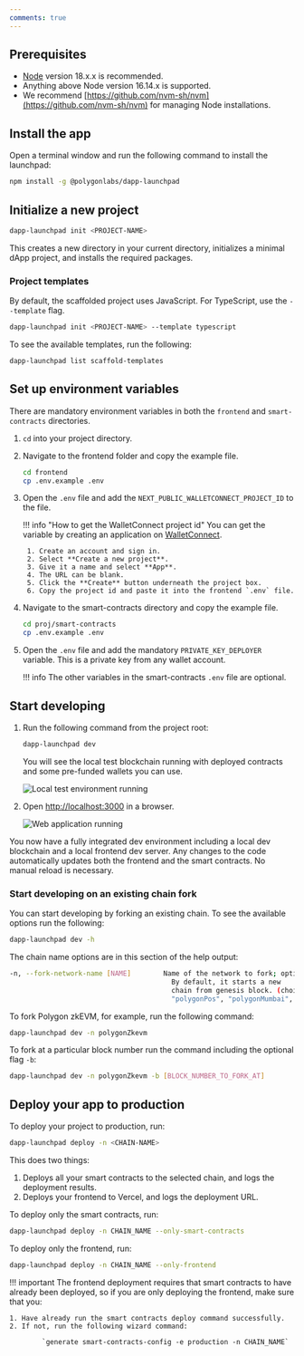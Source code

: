 ```yaml
---
comments: true
---
```


## Prerequisites

- [Node](https://nodejs.org/en/download) version 18.x.x is recommended.
- Anything above Node version 16.14.x is supported.
- We recommend [https://github.com/nvm-sh/nvm](https://github.com/nvm-sh/nvm) for managing Node installations.

## Install the app

Open a terminal window and run the following command to install the launchpad:

```sh
npm install -g @polygonlabs/dapp-launchpad
```

## Initialize a new project

```sh
dapp-launchpad init <PROJECT-NAME>
```

This creates a new directory in your current directory, initializes a minimal dApp project, and installs the required packages.

### Project templates

By default, the scaffolded project uses JavaScript. For TypeScript, use the `--template` flag.

```sh
dapp-launchpad init <PROJECT-NAME> --template typescript
```

To see the available templates, run the following:

```sh
dapp-launchpad list scaffold-templates
```

## Set up environment variables

There are mandatory environment variables in both the `frontend` and `smart-contracts` directories. 

1. `cd` into your project directory.

2. Navigate to the frontend folder and copy the example file.

    ```sh
    cd frontend
    cp .env.example .env
    ```

3. Open the `.env` file and add the `NEXT_PUBLIC_WALLETCONNECT_PROJECT_ID` to the file. 

    !!! info "How to get the WalletConnect project id"
        You can get the variable by creating an application on [WalletConnect](https://cloud.walletconnect.com/). 
        
        1. Create an account and sign in.
        2. Select **Create a new project**.
        3. Give it a name and select **App**. 
        4. The URL can be blank. 
        5. Click the **Create** button underneath the project box.
        6. Copy the project id and paste it into the frontend `.env` file.

4. Navigate to the smart-contracts directory and copy the example file.

    ```sh
    cd proj/smart-contracts
    cp .env.example .env
    ```

5. Open the `.env` file and add the mandatory `PRIVATE_KEY_DEPLOYER` variable. This is a private key from any wallet account. 

    !!! info
        The other variables in the smart-contracts `.env` file are optional.

## Start developing

1. Run the following command from the project root:

    ```sh
    dapp-launchpad dev
    ```

    You will see the local test blockchain running with deployed contracts and some pre-funded wallets you can use.

    ![Local test environment running](../../../img/tools/launchpad/running-example.png)

2. Open [http://localhost:3000](http://localhost:3000) in a browser.

    ![Web application running](../../../img/tools/launchpad/dev-startup.png)

You now have a fully integrated dev environment including a local dev blockchain and a local frontend dev server. Any changes to the code automatically updates both the frontend and the smart contracts. No manual reload is necessary.

### Start developing on an existing chain fork

You can start developing by forking an existing chain. To see the available options run the following:

```sh
dapp-launchpad dev -h
```

The chain name options are in this section of the help output:

```sh
-n, --fork-network-name [NAME]        Name of the network to fork; optional. 
                                        By default, it starts a new
                                        chain from genesis block. (choices: "ethereum", "goerli",
                                        "polygonPos", "polygonMumbai", "polygonZkevm", "polygonZkevmTestnet")
```

To fork Polygon zkEVM, for example, run the following command:

```sh
dapp-launchpad dev -n polygonZkevm
```

To fork at a particular block number run the command including the optional flag `-b`:

```sh
dapp-launchpad dev -n polygonZkevm -b [BLOCK_NUMBER_TO_FORK_AT]
```

## Deploy your app to production

To deploy your project to production, run:

```sh
dapp-launchpad deploy -n <CHAIN-NAME>
```

This does two things:

1. Deploys all your smart contracts to the selected chain, and logs the deployment results.
2. Deploys your frontend to Vercel, and logs the deployment URL.

To deploy only the smart contracts, run:

```sh
dapp-launchpad deploy -n CHAIN_NAME --only-smart-contracts
```

To deploy only the frontend, run:

```sh
dapp-launchpad deploy -n CHAIN_NAME --only-frontend
```

!!! important
    The frontend deployment requires that smart contracts to have already been deployed, so if you are only deploying the frontend, make sure that you:

    1. Have already run the smart contracts deploy command successfully.
    2. If not, run the following wizard command:
    
            `generate smart-contracts-config -e production -n CHAIN_NAME`